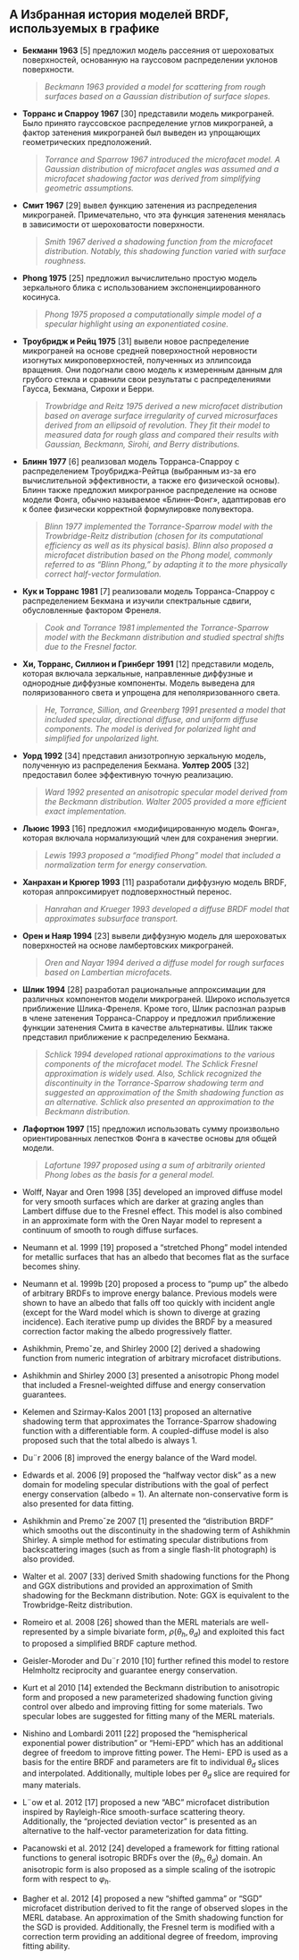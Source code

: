## А Избранная история моделей BRDF, используемых в графике

- **Бекманн 1963** [5] предложил модель рассеяния от шероховатых поверхностей, основанную на гауссовом распределении уклонов поверхности. 
    
    > *Beckmann 1963 provided a model for scattering from rough surfaces based on a Gaussian distribution of surface slopes.*

- **Торранс и Спарроу 1967** [30] представили модель микрограней. Было принято гауссовское распределение углов микрограней, а фактор затенения микрограней был выведен из упрощающих геометрических предположений.
    
    > *Torrance and Sparrow 1967 introduced the microfacet model. A Gaussian distribution of microfacet angles was assumed and a microfacet shadowing factor was derived from simplifying geometric assumptions.*

- **Смит 1967** [29] вывел функцию затенения из распределения микрограней. Примечательно, что эта функция затенения менялась в зависимости от шероховатости поверхности.
  
    > *Smith 1967 derived a shadowing function from the microfacet distribution. Notably, this shadowing function varied with surface roughness.*

- **Phong 1975** [25] предложил вычислительно простую модель зеркального блика с использованием экспоненциированного косинуса.

    > *Phong 1975 proposed a computationally simple model of a specular highlight using an exponentiated cosine.*

- **Троубридж и Рейц 1975** [31] вывели новое распределение микрограней на основе средней поверхностной неровности изогнутых микроповерхностей, полученных из эллипсоида вращения. Они подогнали свою модель к измеренным данным для грубого стекла и сравнили свои результаты с распределениями Гаусса, Бекмана, Сирохи и Берри.

    > *Trowbridge and Reitz 1975 derived a new microfacet distribution based on average surface irregularity of curved microsurfaces derived from an ellipsoid of revolution. They fit their model to measured data for rough glass and compared their results with Gaussian, Beckmann, Sirohi, and Berry distributions.*

- **Блинн 1977** [6] реализовал модель Торранса-Спарроу с распределением Троубриджа-Рейтца (выбранным из-за его вычислительной эффективности, а также его физической основы). Блинн также предложил микрогранное распределение на основе модели Фонга, обычно называемое «Блинн-Фонг», адаптировав его к более физически корректной формулировке полувектора.

    > *Blinn 1977 implemented the Torrance-Sparrow model with the Trowbridge-Reitz distribution (chosen for its computational efficiency as well as its physical basis). Blinn also proposed a microfacet distribution based on the Phong model, commonly referred to as “Blinn Phong,” by adapting it to the more physically correct half-vector formulation.*

- **Кук и Торранс 1981** [7] реализовали модель Торранса-Спарроу с распределением Бекмана и изучили спектральные сдвиги, обусловленные фактором Френеля.

    > *Cook and Torrance 1981 implemented the Torrance-Sparrow model with the Beckmann distribution and studied spectral shifts due to the Fresnel factor.*

- **Хи, Торранс, Силлион и Гринберг 1991** [12] представили модель, которая включала зеркальные, направленные диффузные и однородные диффузные компоненты. Модель выведена для поляризованного света и упрощена для неполяризованного света.

    > *He, Torrance, Sillion, and Greenberg 1991 presented a model that included specular, directional diffuse, and uniform diffuse components. The model is derived for polarized light and simplified for unpolarized light.*

- **Уорд 1992** [34] представил анизотропную зеркальную модель, полученную из распределения Бекмана. **Уолтер 2005** [32] предоставил более эффективную точную реализацию.

    > *Ward 1992 presented an anisotropic specular model derived from the Beckmann distribution. Walter 2005 provided a more efficient exact implementation.*

- **Льюис 1993** [16] предложил «модифицированную модель Фонга», которая включала нормализующий член для сохранения энергии.

    > *Lewis 1993 proposed a “modified Phong” model that included a normalization term for energy conservation.*

- **Ханрахан и Крюгер 1993** [11] разработали диффузную модель BRDF, которая аппроксимирует подповерхностный перенос.

    > *Hanrahan and Krueger 1993 developed a diffuse BRDF model that approximates subsurface transport.*

- **Орен и Наяр 1994** [23] вывели диффузную модель для шероховатых поверхностей на основе ламбертовских микрограней.

    > *Oren and Nayar 1994 derived a diffuse model for rough surfaces based on Lambertian microfacets.*

- **Шлик 1994** [28] разработал рациональные аппроксимации для различных компонентов модели микрограней. Широко используется приближение Шлика-Френеля. Кроме того, Шлик распознал разрыв в члене затенения Торранса-Спарроу и предложил приближение функции затенения Смита в качестве альтернативы. Шлик также представил приближение к распределению Бекмана.

    > *Schlick 1994 developed rational approximations to the various components of the microfacet model. The Schlick Fresnel approximation is widely used. Also, Schlick recognized the discontinuity in the Torrance-Sparrow shadowing term and suggested an approximation of the Smith shadowing function as an alternative. Schlick also presented an approximation to the Beckmann distribution.*

- **Лафортюн 1997** [15] предложил использовать сумму произвольно ориентированных лепестков Фонга в качестве основы для общей модели.

    > *Lafortune 1997 proposed using a sum of arbitrarily oriented Phong lobes as the basis for a general model.*

- Wolff, Nayar and Oren 1998 [35] developed an improved diffuse model for very smooth surfaces which are darker at grazing angles than Lambert diffuse due to the Fresnel effect. This model is also combined in an approximate form with the Oren Nayar model to represent a continuum of smooth to rough diffuse surfaces.

- Neumann et al. 1999 [19] proposed a “stretched Phong” model intended for metallic surfaces that has an albedo that becomes flat as the surface becomes shiny.

- Neumann et al. 1999b [20] proposed a process to “pump up” the albedo of arbitrary BRDFs to improve energy balance. Previous models were shown to have an albedo that falls off too quickly with incident angle (except for the Ward model which is shown to diverge at grazing incidence). Each iterative pump up divides the BRDF by a measured correction factor making the albedo progressively flatter.

- Ashikhmin, Premoˇze, and Shirley 2000 [2] derived a shadowing function from numeric integration of arbitrary microfacet distributions.

- Ashikhmin and Shirley 2000 [3] presented a anisotropic Phong model that included a Fresnel-weighted diffuse and energy conservation guarantees.

- Kelemen and Szirmay-Kalos 2001 [13] proposed an alternative shadowing term that approximates the Torrance-Sparrow shadowing function with a differentiable form. A coupled-diffuse model is also proposed such that the total albedo is always 1.

- Du¨r 2006  [8] improved  the energy  balance  of the Ward model.

- Edwards et al. 2006 [9] proposed the “halfway vector disk” as a new domain for modeling specular distributions with the goal of perfect energy conservation (albedo = 1). An alternate non-conservative form is also presented for data fitting.

- Ashikhmin  and  Premoˇze  2007  [1]  presented  the  “distribution  BRDF”  which  smooths  out  the discontinuity in the shadowing term of Ashikhmin Shirley. A simple method for estimating specular distributions from backscattering images (such as from a single flash-lit photograph) is also provided.

- Walter et al. 2007 [33] derived Smith shadowing functions for the Phong and GGX distributions and provided an approximation of Smith shadowing for the Beckmann distribution. Note: GGX is equivalent to the Trowbridge-Reitz distribution.

- Romeiro et al. 2008 [26] showed than the MERL materials are well-represented by a simple bivariate form, $ρ(θ_h, θ_d)$ and exploited this fact to proposed a simplified BRDF capture method.

- Geisler-Moroder  and  Du¨r  2010  [10]  further  refined  this  model  to  restore  Helmholtz  reciprocity and guarantee energy conservation.

- Kurt et al 2010 [14] extended the Beckmann distribution to anisotropic form and proposed a new parameterized shadowing function giving control over albedo and improving fitting for some materials. Two specular lobes are suggested for fitting many of the MERL materials.

- Nishino and Lombardi 2011 [22] proposed the “hemispherical exponential power distribution” or “Hemi-EPD” which has an additional degree of freedom to improve fitting power. The Hemi- EPD is used as a basis for the entire BRDF and parameters are fit to individual $θ_d$ slices and interpolated. Additionally, multiple lobes per $θ_d$ slice are required for many materials.

- L¨ow  et  al.   2012  [17]  proposed  a  new  “ABC”  microfacet  distribution  inspired  by  Rayleigh-Rice smooth-surface scattering theory. Additionally, the “projected deviation vector” is presented as an alternative to the half-vector parameterization for data fitting.

- Pacanowski et al. 2012 [24] developed a framework for fitting rational functions to general isotropic BRDFs over the $(θ_h, θ_d)$ domain. An anisotropic form is also proposed as a simple scaling of the isotropic form with respect to $φ_h$.

- Bagher et al. 2012 [4] proposed a new “shifted gamma” or “SGD” microfacet distribution derived to fit the range of observed slopes in the MERL database. An approximation of the Smith shadowing function for the SGD is provided. Additionally, the Fresnel term is modified with a correction term providing an additional degree of freedom, improving fitting ability.
